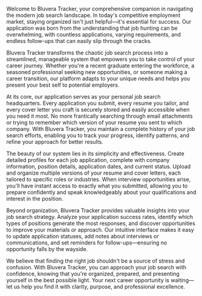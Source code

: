 Welcome to Bluvera Tracker, your comprehensive companion in navigating the modern job search landscape. In today's competitive employment market, staying organized isn't just helpful—it's essential for success. Our application was born from the understanding that job hunting can be overwhelming, with countless applications, varying requirements, and endless follow-ups that can easily slip through the cracks.

Bluvera Tracker transforms the chaotic job search process into a streamlined, manageable system that empowers you to take control of your career journey. Whether you're a recent graduate entering the workforce, a seasoned professional seeking new opportunities, or someone making a career transition, our platform adapts to your unique needs and helps you present your best self to potential employers.

At its core, our application serves as your personal job search headquarters. Every application you submit, every resume you tailor, and every cover letter you craft is securely stored and easily accessible when you need it most. No more frantically searching through email attachments or trying to remember which version of your resume you sent to which company. With Bluvera Tracker, you maintain a complete history of your job search efforts, enabling you to track your progress, identify patterns, and refine your approach for better results.

The beauty of our system lies in its simplicity and effectiveness. Create detailed profiles for each job application, complete with company information, position details, application dates, and current status. Upload and organize multiple versions of your resume and cover letters, each tailored to specific roles or industries. When interview opportunities arise, you'll have instant access to exactly what you submitted, allowing you to prepare confidently and speak knowledgeably about your qualifications and interest in the position.

Beyond organization, Bluvera Tracker provides valuable insights into your job search strategy. Analyze your application success rates, identify which types of positions generate the most responses, and discover opportunities to improve your materials or approach. Our intuitive interface makes it easy to update application statuses, add notes about interviews or communications, and set reminders for follow-ups—ensuring no opportunity falls by the wayside.

We believe that finding the right job shouldn't be a source of stress and confusion. With Bluvera Tracker, you can approach your job search with confidence, knowing that you're organized, prepared, and presenting yourself in the best possible light. Your next career opportunity is waiting—let us help you find it with clarity, purpose, and professional excellence.
